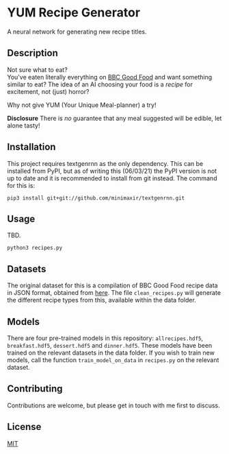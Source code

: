 # YUM Recipe Generator
A neural network for generating new recipe titles.

## Description

Not sure what to eat?  
You've eaten literally everything on [BBC Good Food](https://www.bbcgoodfood.com/)
and want something similar to eat?
The idea of an AI choosing your food is a _recipe_ for excitement, not (just) horror?

Why not give YUM (Your Unique Meal-planner) a try!

**Disclosure** There is _no_ guarantee that any meal suggested will be
edible, let alone tasty!

## Installation

This project requires textgenrnn as the only dependency. This can be installed from PyPI, 
but as of writing this (06/03/21) the PyPI version is not up to date and it is recommended
to install from git instead. The command for this is:
```
pip3 install git+git://github.com/minimaxir/textgenrnn.git
```

## Usage

TBD.
```
python3 recipes.py
```

## Datasets

The original dataset for this is a compilation of BBC Good Food recipe data in JSON format, 
obtained from [here](https://github.com/mneedham/bbcgoodfood).
The file `clean_recipes.py` will generate the different recipe types from this, available within the
data folder.

## Models

There are four pre-trained models in this repository: `allrecipes.hdf5`,
`breakfast.hdf5`, `dessert.hdf5` and `dinner.hdf5`.
These models have been trained on the relevant datasets in the data folder.
If you wish to train new models, call the function `train_model_on_data` in `recipes.py`
on the relevant dataset.

## Contributing
Contributions are welcome, but please get in touch with me first
to discuss.

## License
[MIT](https://choosealicense.com/licenses/mit/)